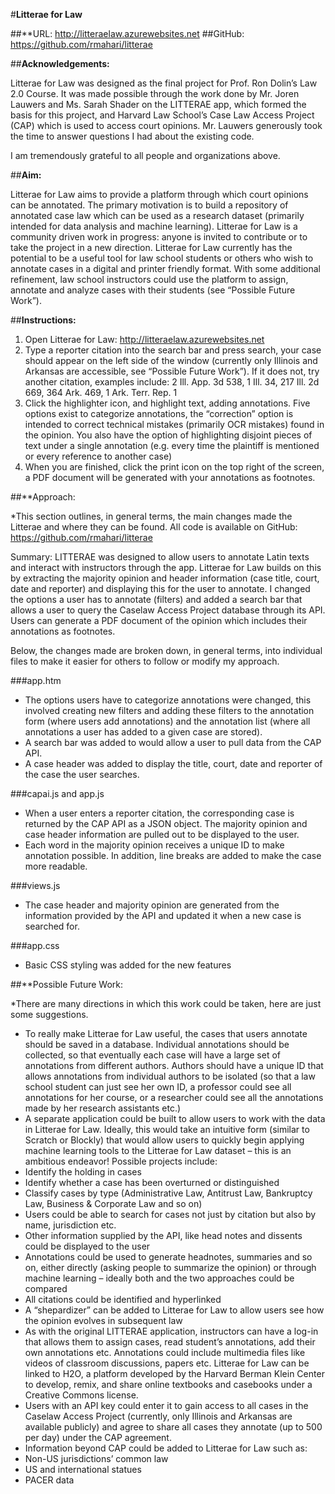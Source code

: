 #**Litterae for Law**

##**URL: http://litteraelaw.azurewebsites.net
##GitHub: https://github.com/rmahari/litterae 

##**Acknowledgements:**

Litterae for Law was designed as the final project for Prof. Ron Dolin’s Law 2.0 Course. It was made possible through the work done by Mr. Joren Lauwers and Ms. Sarah Shader on the LITTERAE app, which formed the basis for this project, and Harvard Law School’s Case Law Access Project (CAP) which is used to access court opinions. Mr. Lauwers generously took the time to answer questions I had about the existing code. 

I am tremendously grateful to all people and organizations above.

##**Aim:**

Litterae for Law aims to provide a platform through which court opinions can be annotated. The primary motivation is to build a repository of annotated case law which can be used as a research dataset (primarily intended for data analysis and machine learning). Litterae for Law is a community driven work in progress: anyone is invited to contribute or to take the project in a new direction. Litterae for Law currently has the potential to be a useful tool for law school students or others who wish to annotate cases in a digital and printer friendly format. With some additional refinement, law school instructors could use the platform to assign, annotate and analyze cases with their students (see “Possible Future Work”).


##**Instructions:**

1.	Open Litterae for Law: http://litteraelaw.azurewebsites.net
2.	Type a reporter citation into the search bar and press search, your case should appear on the left side of the window (currently only Illinois and Arkansas are accessible, see “Possible Future Work”). If it does not, try another citation, examples include: 2 Ill. App. 3d 538, 1 Ill. 34, 217 Ill. 2d 669, 364 Ark. 469, 1 Ark. Terr. Rep. 1
3.	Click the highlighter icon, and highlight text, adding annotations. Five options exist to categorize annotations, the “correction” option is intended to correct technical mistakes (primarily OCR mistakes) found in the opinion. You also have the option of highlighting disjoint pieces of text under a single annotation (e.g. every time the plaintiff is mentioned or every reference to another case) 
4.	When you are finished, click the print icon on the top right of the screen, a PDF document will be generated with your annotations as footnotes. 

##**Approach:

*This section outlines, in general terms, the main changes made the Litterae and where they can be found. All code is available on GitHub: https://github.com/rmahari/litterae 

Summary: LITTERAE was designed to allow users to annotate Latin texts and interact with instructors through the app. Litterae for Law builds on this by extracting the majority opinion and header information (case title, court, date and reporter) and displaying this for the user to annotate. I changed the options a user has to annotate (filters) and added a search bar that allows a user to query the Caselaw Access Project database through its API. Users can generate a PDF document of the opinion which includes their annotations as footnotes.

Below, the changes made are broken down, in general terms, into individual files to make it easier for others to follow or modify my approach.

###app.htm 
*	The options users have to categorize annotations were changed, this involved creating new filters and adding these filters to the annotation form (where users add annotations) and the annotation list (where all annotations a user has added to a given case are stored).
*	A search bar was added to would allow a user to pull data from the CAP API.
*	A case header was added to display the title, court, date and reporter of the case the user searches.

###capai.js and app.js
*	When a user enters a reporter citation, the corresponding case is returned by the CAP API as a JSON object. The majority opinion and case header information are pulled out to be displayed to the user.
*	Each word in the majority opinion receives a unique ID to make annotation possible. In addition, line breaks are added to make the case more readable.

###views.js 
*	The case header and majority opinion are generated from the information provided by the API and updated it when a new case is searched for.

###app.css
*	Basic CSS styling was added for the new features


##**Possible Future Work:

*There are many directions in which this work could be taken, here are just some suggestions. 

*	To really make Litterae for Law useful, the cases that users annotate should be saved in a database. Individual annotations should be collected, so that eventually each case will have a large set of annotations from different authors. Authors should have a unique ID that allows annotations from individual authors to be isolated (so that a law school student can just see her own ID, a professor could see all annotations for her course, or a researcher could see all the annotations made by her research assistants etc.)
*	A separate application could be built to allow users to work with the data in Litterae for Law. Ideally, this would take an intuitive form (similar to Scratch or Blockly) that would allow users to quickly begin applying machine learning tools to the Litterae for Law dataset – this is an ambitious endeavor! Possible projects include:
  * Identify the holding in cases
  * Identify whether a case has been overturned or distinguished
  * Classify cases by type (Administrative Law, Antitrust Law, Bankruptcy Law, Business & Corporate Law and so on)
*	Users could be able to search for cases not just by citation but also by name, jurisdiction etc.
*	Other information supplied by the API, like head notes and dissents could be displayed to the user
*	Annotations could be used to generate headnotes, summaries and so on, either directly (asking people to summarize the opinion) or through machine learning – ideally both and the two approaches could be compared
*	All citations could be identified and hyperlinked
*	A “shepardizer” can be added to Litterae for Law to allow users see how the opinion evolves in subsequent law
*	As with the original LITTERAE application, instructors can have a log-in that allows them to assign cases, read student’s annotations, add their own annotations etc. Annotations could include multimedia files like videos of classroom discussions, papers etc. Litterae for Law can be linked to H2O, a platform developed by the Harvard Berman Klein Center to develop, remix, and share online textbooks and casebooks under a Creative Commons license.
*	Users with an API key could enter it to gain access to all cases in the Caselaw Access Project (currently, only Illinois and Arkansas are available publicly) and agree to share all cases they annotate (up to 500 per day) under the CAP agreement.
*	Information beyond CAP could be added to Litterae for Law such as:
  *	Non-US jurisdictions’ common law
  *	US and international statues
  *	PACER data


	

